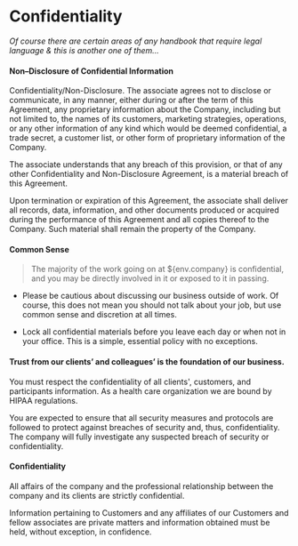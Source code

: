 # Confidentiality

*Of course there are certain areas of any handbook that require legal language & this is another one of them...*

#### Non–Disclosure of Confidential Information

Confidentiality/Non-Disclosure. The associate agrees not to disclose or communicate, in any manner, either during or after the term of this Agreement, any proprietary information about the Company, including but not limited to, the names of its customers, marketing strategies, operations, or any other information of any kind which would be deemed confidential, a trade secret, a customer list, or other form of proprietary information of the Company. 

The associate understands that any breach of this provision, or that of any other Confidentiality and Non-Disclosure Agreement, is a material breach of this Agreement. 


Upon termination or expiration of this Agreement, the associate shall deliver all records, data, information, and other documents produced or acquired during the performance of this Agreement and all copies thereof to the Company. Such material shall remain the property of the Company. 

#### Common Sense
> The majority of the work going on at ${env.company} is confidential, and you may be directly involved in it or exposed to it in passing.

- Please be cautious about discussing our business outside of work. Of course, this does not mean you should not talk about your job, but use common sense and discretion at all times. 

- Lock all confidential materials before you leave each day or when not in your office. This is a simple, essential policy with no exceptions. 

#### Trust from our clients’ and colleagues’ is the foundation of our business.

You must respect the confidentiality of all clients', customers, and participants  information.  As a health care organization we are bound by HIPAA regulations. 

You are expected to ensure that all security measures and protocols are followed to protect against breaches of security and, thus, confidentiality.  The company will fully investigate any suspected breach of security or confidentiality.


#### Confidentiality

All affairs of the company and the professional relationship between the company and its clients are strictly confidential. 

Information pertaining to Customers and any affiliates of our Customers and fellow associates are private matters and information obtained must be held, without exception, in confidence.



